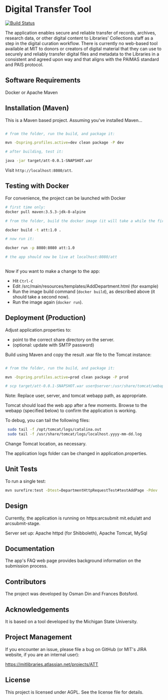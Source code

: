 # Digital Transfer Tool

[![Build Status](https://travis-ci.com/MITLibraries/att.svg?branch=master)](https://travis-ci.com/MITLibraries/att)

The application enables secure and reliable transfer of records, archives, research data, or other digital content to Libraries’
Collections staff as a step in the digital curation workflow. There is currently no web-based tool available at MIT to 
donors or creators of digital material that they can use to securely and reliably transfer digital files and 
metadata to the Libraries in a consistent and agreed upon way and that aligns with the PAIMAS standard and PAIS protocol.

Software Requirements
----------------------

Docker or Apache Maven


Installation (Maven)
----------------------

This is a Maven based project. Assuming you've installed Maven...

```sh

# from the folder, run the build, and package it:

mvn -Dspring.profiles.active=dev clean package -P dev

# after building, test it:

java -jar target/att-0.0.1-SNAPSHOT.war

```

Visit `http://localhost:8080/att`.

Testing with Docker
-----------------------

For convenience, the project can be launched with Docker

```sh
# first time only:
docker pull maven:3.5.3-jdk-8-alpine

# from the folder, build the docker image (it will take a while the first time):

docker build -t att:1.0 .

# now run it:

docker run -p 8080:8080 att:1.0

# the app should now be live at localhost:8080/att
 
```

Now if you want to make a change to the app:

- Hit ```Ctrl-C```
- Edit /src/main/resources/templates/AddDepartment.html (for example)
- Run the image build command (```docker build```), as described above (it should take a second now).
- Run the image again (```docker run```).


Deployment (Production)
-------------------------------

Adjust application.properties to:

- point to the correct share directory on the server.
- (optional: update with SMTP password)

Build using Maven and copy the result .war file to the Tomcat instance:

```sh

# from the folder, run the build, and package it:

mvn -Dspring.profiles.active=prod clean package -P prod

# scp target/att-0.0.1-SNAPSHOT.war user@server:/usr/share/tomcat/webapps

```

Note: Replace user, server, and tomcat webapp path, as appropriate.

Tomcat should load the web app after a few moments. Browse to the webapp (specified below)
to confirm the application is working.

To debug, you can tail the following files:

``` sh
 sudo tail -f /opt/tomcat/logs/catalina.out
 sudo tail -f /usr/share/tomcat/logs/localhost.yyyy-mm-dd.log
```

Change Tomcat location, as necessary.

The application logs folder can be changed in application.properties.

Unit Tests
-----------

To run a single test:

```sh 
mvn surefire:test -Dtest=DepartmentHttpRequestTest#testAddPage -Pdev
```

Design
---------------------

Currently, the application is running on https:arcsubmit mit.edu/att and arcsubmit-stage.

Server set up: Apache httpd (for Shibboleth), Apache Tomcat, MySql

Documentation
--------------

The app's FAQ web page provides background information on the submission process.


Contributors
-------------

The project was developed by Osman Din and Frances Botsford. 


Acknowledgements
-----------------
It is based on a tool developed by the 
Michigan State University.



Project Management
------------------

If you encounter an issue, please file a bug on GitHub (or MIT's JIRA website, if you are an internal user):

https://mitlibraries.atlassian.net/projects/ATT

License
-------

This project is licensed under AGPL. See the license file for details.